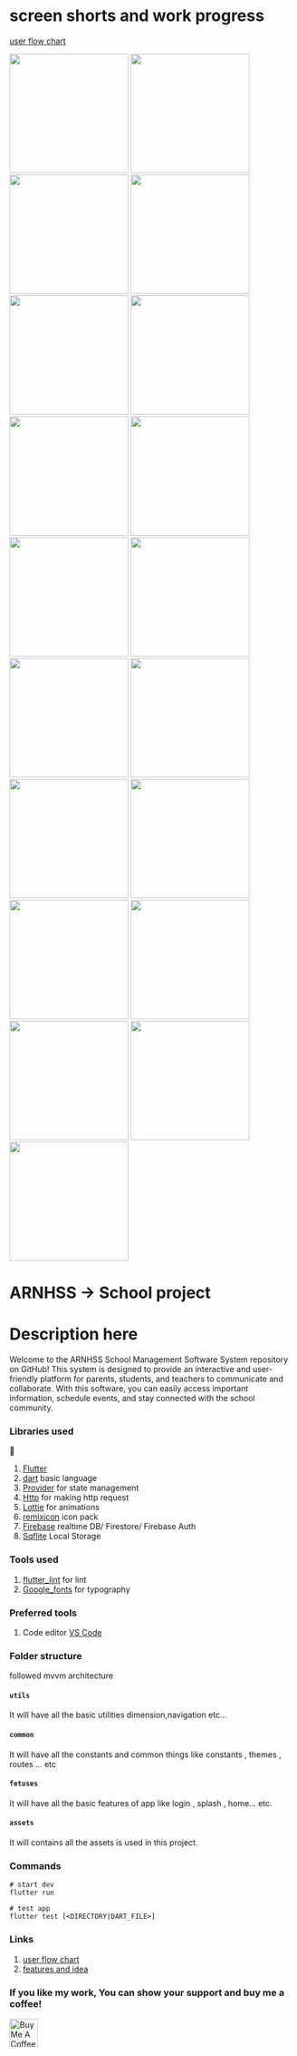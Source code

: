 # screen shorts and work progress



[user flow chart ](https://www.figma.com/file/hqW9fdd2K8r4gRhCvAkCmG/user-flow-of-arnhss?node-id=0%3A1)


 <img width='210' src="https://user-images.githubusercontent.com/65447144/183302437-8c846b5e-3f4b-4caa-8626-6e1eef4ac295.png"/> <img width='210' src="https://user-images.githubusercontent.com/65447144/183710986-60f101db-12d2-45f0-bbfb-57913aea97d7.png"/> <img width='210' src="https://user-images.githubusercontent.com/65447144/184447100-b1210113-e040-41a5-bc66-28ace657f777.png"/> <img width='210' src="https://user-images.githubusercontent.com/65447144/184447225-d0192f64-97c9-4422-9383-2f362d8a9f99.png"/> <img width='210' src="https://user-images.githubusercontent.com/65447144/184447337-5df1ac9f-93bb-46ff-8f5a-ee64e892ab6d.png"/> <img width='210' src="https://user-images.githubusercontent.com/65447144/184447609-87db16c3-b2ad-49e7-b309-09a2315f145b.png"/> <img width='210' src="https://user-images.githubusercontent.com/65447144/184447740-909c709e-4a14-4afd-b6e8-d95d5d3f2687.png"/> <img width='210' src="https://user-images.githubusercontent.com/65447144/186234492-cf0658de-00ad-4318-9a13-e7a5716b47ab.png"/> <img width='210' src="https://user-images.githubusercontent.com/65447144/186234725-c4f91b47-b857-46b4-a9fd-f3e0a40a82bc.png"/> <img width='210' src="https://user-images.githubusercontent.com/65447144/186234875-be133ad2-219b-47df-9dcd-49bf9c9f1a51.png"/> <img width='210' src="https://user-images.githubusercontent.com/65447144/186235006-e29ceb57-5422-4502-bdaa-d7e378279028.png"/> <img width='210' src="https://user-images.githubusercontent.com/65447144/188220426-1390b325-50d9-4108-9db0-745d8c779fca.png"/> <img width='210' src="https://user-images.githubusercontent.com/65447144/188264268-38ca8a11-f809-4301-8b90-ec888c0ed53c.png"/> <img width='210' src="https://user-images.githubusercontent.com/65447144/188418296-a923e2b7-cb1d-4d1e-b206-943cfe5fc720.png"/> <img width='210' src="https://user-images.githubusercontent.com/65447144/193328462-52c17f8e-4f76-48cb-bb32-a08b0edd8c0f.png"/> <img width='210' src="https://user-images.githubusercontent.com/65447144/193328634-1d792e82-7efe-4cc4-9047-1f5a7972e148.png"/> <img width='210' src="https://user-images.githubusercontent.com/65447144/193328764-4324cbfd-c881-405c-8933-5ff83e9e4e74.png"/> <img width='210' src="https://user-images.githubusercontent.com/65447144/193328920-e4d87acc-66d6-4c9d-a0b2-1d8b2012f5c5.png"/> <img width='210' src="https://user-images.githubusercontent.com/65447144/193329115-eeabc807-1ab6-42b0-a090-9c8e624ab93d.png"/>



# ARNHSS -> School project

# Description here

Welcome to the ARNHSS School Management Software System repository on GitHub! This system is designed to provide an interactive and user-friendly platform for parents, students, and teachers to communicate and collaborate. With this software, you can easily access important information, schedule events, and stay connected with the school community.

### Libraries used
🌲
1. [Flutter](https://flutter.dev/)
2. [dart](https://dart.dev/) basic language
3. [Provider](https://pub.dev/packages/provider/) for state management
4. [Http](https://pub.dev/packages/http) for making http request
5. [Lottie](https://pub.dev/packages/lottie) for animations
6. [remixicon](https://pub.dev/packages/flutter_remix) icon pack
7. [Firebase](https://pub.dev/packages/firebase_core) realtime DB/ Firestore/ Firebase Auth 
8. [Sqflite](https://pub.dev/packages/sqflite) Local Storage


### Tools used

1. [flutter_lint](https://pub.dev/packages/flutter_lints/) for lint
2. [Google_fonts](https://pub.dev/packages/google_fonts/) for typography

### Preferred tools

1. Code editor [VS Code](https://code.visualstudio.com/)

### Folder structure

followed mvvm architecture

#### `utils`

It will have all the basic utilities dimension,navigation etc...

#### `common`

It will have all the constants and common things like constants , themes , routes ... etc

#### `fetuses`

It will have all the basic features of app like login , splash , home... etc.

#### `assets`

It will contains all the assets is used in this project.

### Commands

```
# start dev
flutter run

# test app
flutter test [<DIRECTORY|DART_FILE>]

```

### Links

1. [user flow chart ](https://www.figma.com/file/hqW9fdd2K8r4gRhCvAkCmG/user-flow-of-arnhss?node-id=0%3A1)
2. [features and idea ](https://www.notion.so/AR-Nagar-Hss-a2befd3ac6544c349e69c09d772e5f01)


### If you like my work, You can show your support and buy me a coffee!

<a href="https://www.buymeacoffee.com/aninarafath" target="_blank"><img src="https://cdn.buymeacoffee.com/buttons/v2/default-yellow.png" height="50px" alt="Buy Me A Coffee"></a>
	

